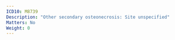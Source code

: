 ```yaml
---
ICD10: M8739
Description: "Other secondary osteonecrosis: Site unspecified"
Matters: No
Weight: 0
---
```

